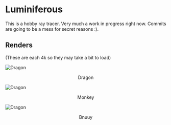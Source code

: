 # Luminiferous

This is a hobby ray tracer. Very much a work in progress right now. Commits are going to be a mess for secret reasons :).

## Renders

(These are each 4k so they may take a bit to load)

![Dragon](./renders/dragon.png)

<p align="middle">Dragon</p>

![Dragon](./renders/monkey.png)

<p align="middle">Monkey</p>

![Dragon](./renders/bunny.png)

<p align="middle">Bnuuy</p>
